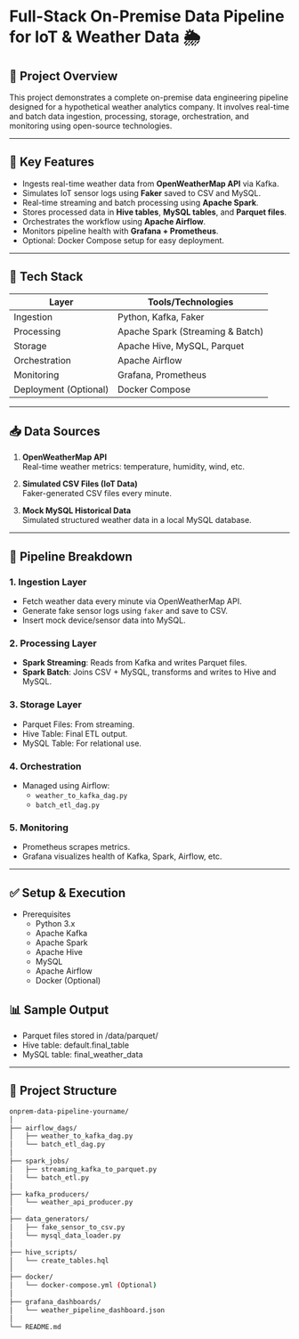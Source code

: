 # Full-Stack On-Premise Data Pipeline for IoT & Weather Data 🌦️

## 🚀 Project Overview
This project demonstrates a complete on-premise data engineering pipeline designed for a hypothetical weather analytics company. It involves real-time and batch data ingestion, processing, storage, orchestration, and monitoring using open-source technologies.

---

## 📌 Key Features
- Ingests real-time weather data from **OpenWeatherMap API** via Kafka.
- Simulates IoT sensor logs using **Faker** saved to CSV and MySQL.
- Real-time streaming and batch processing using **Apache Spark**.
- Stores processed data in **Hive tables**, **MySQL tables**, and **Parquet files**.
- Orchestrates the workflow using **Apache Airflow**.
- Monitors pipeline health with **Grafana + Prometheus**.
- Optional: Docker Compose setup for easy deployment.

---

## 🧰 Tech Stack
| Layer | Tools/Technologies |
|-------|--------------------|
| Ingestion | Python, Kafka, Faker |
| Processing | Apache Spark (Streaming & Batch) |
| Storage | Apache Hive, MySQL, Parquet |
| Orchestration | Apache Airflow |
| Monitoring | Grafana, Prometheus |
| Deployment (Optional) | Docker Compose |

---

## 📥 Data Sources
1. **OpenWeatherMap API**  
   Real-time weather metrics: temperature, humidity, wind, etc.

2. **Simulated CSV Files (IoT Data)**  
   Faker-generated CSV files every minute.

3. **Mock MySQL Historical Data**  
   Simulated structured weather data in a local MySQL database.

---

## 🔄 Pipeline Breakdown

### 1. Ingestion Layer
- Fetch weather data every minute via OpenWeatherMap API.
- Generate fake sensor logs using `faker` and save to CSV.
- Insert mock device/sensor data into MySQL.

### 2. Processing Layer
- **Spark Streaming**: Reads from Kafka and writes Parquet files.
- **Spark Batch**: Joins CSV + MySQL, transforms and writes to Hive and MySQL.

### 3. Storage Layer
- Parquet Files: From streaming.
- Hive Table: Final ETL output.
- MySQL Table: For relational use.

### 4. Orchestration
- Managed using Airflow:
   - `weather_to_kafka_dag.py`
   - `batch_etl_dag.py`

### 5. Monitoring
- Prometheus scrapes metrics.
- Grafana visualizes health of Kafka, Spark, Airflow, etc.

---
## ✅ Setup & Execution
- Prerequisites
   - Python 3.x
   - Apache Kafka
   - Apache Spark
   - Apache Hive
   - MySQL
   - Apache Airflow
   - Docker (Optional)

## 📊 Sample Output
- Parquet files stored in /data/parquet/
- Hive table: default.final_table
- MySQL table: final_weather_data

---

## 📁 Project Structure
```bash
onprem-data-pipeline-yourname/
│
├── airflow_dags/
│   ├── weather_to_kafka_dag.py
│   └── batch_etl_dag.py
│
├── spark_jobs/
│   ├── streaming_kafka_to_parquet.py
│   └── batch_etl.py
│
├── kafka_producers/
│   └── weather_api_producer.py
│
├── data_generators/
│   ├── fake_sensor_to_csv.py
│   └── mysql_data_loader.py
│
├── hive_scripts/
│   └── create_tables.hql
│
├── docker/
│   └── docker-compose.yml (Optional)
│
├── grafana_dashboards/
│   └── weather_pipeline_dashboard.json
│
└── README.md
